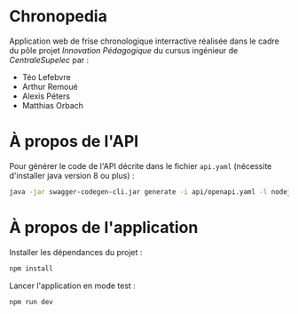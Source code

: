 # Chronopedia

Application web de frise chronologique interractive réalisée dans le cadre du pôle projet _Innovation Pédagogique_ du cursus ingénieur de _CentraleSupelec_ par : 
- Téo Lefebvre
- Arthur Remoué
- Alexis Péters
- Matthias Orbach

# À propos de l'API

Pour générer le code de l'API décrite dans le fichier `api.yaml` (nécessite d'installer java version 8 ou plus) :

```bash
java -jar swagger-codegen-cli.jar generate -i api/openapi.yaml -l nodejs-server
```

# À propos de l'application

Installer les dépendances du projet : 
```bash
npm install
```

Lancer l'application en mode test :
```
npm run dev
```